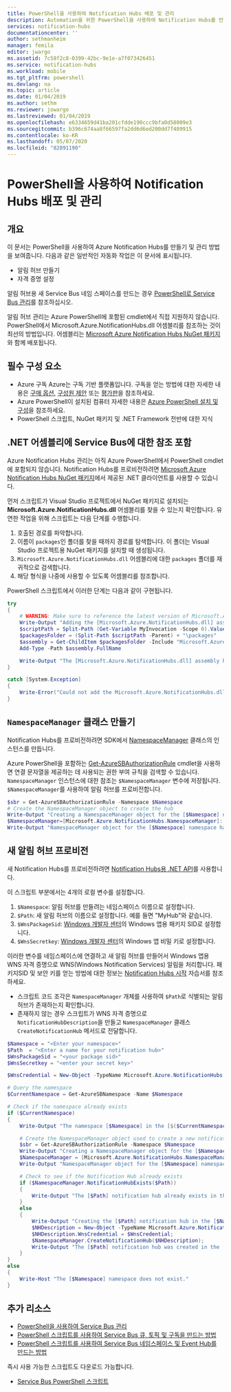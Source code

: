 ```yaml
---
title: PowerShell을 사용하여 Notification Hubs 배포 및 관리
description: Automation을 위한 PowerShell을 사용하여 Notification Hubs를 만들고 관리하는 방법
services: notification-hubs
documentationcenter: ''
author: sethmanheim
manager: femila
editor: jwargo
ms.assetid: 7c58f2c8-0399-42bc-9e1e-a7f073426451
ms.service: notification-hubs
ms.workload: mobile
ms.tgt_pltfrm: powershell
ms.devlang: na
ms.topic: article
ms.date: 01/04/2019
ms.author: sethm
ms.reviewer: jowargo
ms.lastreviewed: 01/04/2019
ms.openlocfilehash: e6334659d41ba201cfdde190ccc9bfa0d58009e3
ms.sourcegitcommit: b396c674aa8f66597fa2dd6d6ed200dd7f409915
ms.contentlocale: ko-KR
ms.lasthandoff: 05/07/2020
ms.locfileid: "82891190"
---
```

# <a name="deploy-and-manage-notification-hubs-using-powershell"></a>PowerShell을 사용하여 Notification Hubs 배포 및 관리

## <a name="overview"></a>개요

이 문서는 PowerShell을 사용하여 Azure Notification Hubs를 만들기 및 관리 방법을 보여줍니다. 다음과 같은 일반적인 자동화 작업은 이 문서에 표시됩니다.

- 알림 허브 만들기
- 자격 증명 설정

알림 허브용 새 Service Bus 네임 스페이스를 만드는 경우 [PowerShell로 Service Bus 관리](../service-bus-messaging/service-bus-powershell-how-to-provision.md)를 참조하십시오.

알림 허브 관리는 Azure PowerShell에 포함된 cmdlet에서 직접 지원하지 않습니다. PowerShell에서 Microsoft.Azure.NotificationHubs.dll 어셈블리를 참조하는 것이 최선의 방법입니다. 어셈블리는 [Microsoft Azure Notification Hubs NuGet 패키지](https://www.nuget.org/packages/Microsoft.Azure.NotificationHubs/)와 함께 배포됩니다.

## <a name="prerequisites"></a>필수 구성 요소

- Azure 구독 Azure는 구독 기반 플랫폼입니다. 구독을 얻는 방법에 대한 자세한 내용은 [구매 옵션], [구성원 제안] 또는 [평가판]을 참조하세요.
- Azure PowerShell이 설치된 컴퓨터 자세한 내용은 [Azure PowerShell 설치 및 구성]을 참조하세요.
- PowerShell 스크립트, NuGet 패키지 및 .NET Framework 전반에 대한 지식

## <a name="including-a-reference-to-the-net-assembly-for-service-bus"></a>.NET 어셈블리에 Service Bus에 대한 참조 포함

Azure Notification Hubs 관리는 아직 Azure PowerShell에서 PowerShell cmdlet에 포함되지 않습니다. Notification Hubs를 프로비전하려면 [Microsoft Azure Notification Hubs NuGet 패키지](https://www.nuget.org/packages/Microsoft.Azure.NotificationHubs/)에서 제공된 .NET 클라이언트를 사용할 수 있습니다.

먼저 스크립트가 Visual Studio 프로젝트에서 NuGet 패키지로 설치되는 **Microsoft.Azure.NotificationHubs.dll** 어셈블리를 찾을 수 있는지 확인합니다. 유연한 작업을 위해 스크립트는 다음 단계를 수행합니다.

1. 호출된 경로를 파악합니다.
2. 이름이 `packages`인 폴더를 찾을 때까지 경로를 탐색합니다. 이 폴더는 Visual Studio 프로젝트용 NuGet 패키지를 설치할 때 생성됩니다.
3. `Microsoft.Azure.NotificationHubs.dll` 어셈블리에 대한 `packages` 폴더를 재귀적으로 검색합니다.
4. 해당 형식을 나중에 사용할 수 있도록 어셈블리를 참조합니다.

PowerShell 스크립트에서 이러한 단계는 다음과 같이 구현됩니다.

``` powershell
try
{
    # WARNING: Make sure to reference the latest version of Microsoft.Azure.NotificationHubs.dll
    Write-Output "Adding the [Microsoft.Azure.NotificationHubs.dll] assembly to the script..."
    $scriptPath = Split-Path (Get-Variable MyInvocation -Scope 0).Value.MyCommand.Path
    $packagesFolder = (Split-Path $scriptPath -Parent) + "\packages"
    $assembly = Get-ChildItem $packagesFolder -Include "Microsoft.Azure.NotificationHubs.dll" -Recurse
    Add-Type -Path $assembly.FullName

    Write-Output "The [Microsoft.Azure.NotificationHubs.dll] assembly has been successfully added to the script."
}

catch [System.Exception]
{
    Write-Error("Could not add the Microsoft.Azure.NotificationHubs.dll assembly to the script. Make sure you build the solution before running the provisioning script.")
}
```

## <a name="create-the-namespacemanager-class"></a>`NamespaceManager` 클래스 만들기

Notification Hubs를 프로비전하려면 SDK에서 [NamespaceManager](/dotnet/api/microsoft.servicebus.namespacemanager?view=azure-dotnet) 클래스의 인스턴스를 만듭니다.

Azure PowerShell을 포함하는 [Get-AzureSBAuthorizationRule] cmdlet을 사용하면 연결 문자열을 제공하는 데 사용되는 권한 부여 규칙을 검색할 수 있습니다. `NamespaceManager` 인스턴스에 대한 참조는 `$NamespaceManager` 변수에 저장됩니다. `$NamespaceManager`를 사용하여 알림 허브를 프로비전합니다.

``` powershell
$sbr = Get-AzureSBAuthorizationRule -Namespace $Namespace
# Create the NamespaceManager object to create the hub
Write-Output "Creating a NamespaceManager object for the [$Namespace] namespace..."
$NamespaceManager=[Microsoft.Azure.NotificationHubs.NamespaceManager]::CreateFromConnectionString($sbr.ConnectionString);
Write-Output "NamespaceManager object for the [$Namespace] namespace has been successfully created."
```

## <a name="provisioning-a-new-notification-hub"></a>새 알림 허브 프로비전

새 Notification Hubs를 프로비전하려면 [Notification Hubs용 .NET API]를 사용합니다.

이 스크립트 부분에서는 4개의 로컬 변수를 설정합니다.

1. `$Namespace`: 알림 허브를 만들려는 네임스페이스 이름으로 설정합니다.
2. `$Path`: 새 알림 허브의 이름으로 설정합니다.  예를 들면 "MyHub"와 같습니다.
3. `$WnsPackageSid`: [Windows 개발자 센터](https://developer.microsoft.com/en-us/windows)의 Windows 앱용 패키지 SID로 설정합니다.
4. `$WnsSecretkey`: [Windows 개발자 센터](https://developer.microsoft.com/en-us/windows)의 Windows 앱 비밀 키로 설정합니다.

이러한 변수를 네임스페이스에 연결하고 새 알림 허브를 만들어서 Windows 앱용 WNS 자격 증명으로 WNS(Windows Notification Services) 알림을 처리합니다. 패키지SID 및 보안 키를 얻는 방법에 대한 정보는 [Notification Hubs 시작](notification-hubs-windows-store-dotnet-get-started-wns-push-notification.md) 자습서를 참조하세요.

- 스크립트 코드 조각은 `NamespaceManager` 개체를 사용하여 `$Path`로 식별되는 알림 허브가 존재하는지 확인합니다.
- 존재하지 않는 경우 스크립트가 WNS 자격 증명으로 `NotificationHubDescription`을 만들고 `NamespaceManager` 클래스 `CreateNotificationHub` 메서드로 전달합니다.

``` powershell
$Namespace = "<Enter your namespace>"
$Path  = "<Enter a name for your notification hub>"
$WnsPackageSid = "<your package sid>"
$WnsSecretkey = "<enter your secret key>"

$WnsCredential = New-Object -TypeName Microsoft.Azure.NotificationHubs.WnsCredential -ArgumentList $WnsPackageSid,$WnsSecretkey

# Query the namespace
$CurrentNamespace = Get-AzureSBNamespace -Name $Namespace

# Check if the namespace already exists
if ($CurrentNamespace)
{
    Write-Output "The namespace [$Namespace] in the [$($CurrentNamespace.Region)] region was found."

    # Create the NamespaceManager object used to create a new notification hub
    $sbr = Get-AzureSBAuthorizationRule -Namespace $Namespace
    Write-Output "Creating a NamespaceManager object for the [$Namespace] namespace..."
    $NamespaceManager = [Microsoft.Azure.NotificationHubs.NamespaceManager]::CreateFromConnectionString($sbr.ConnectionString);
    Write-Output "NamespaceManager object for the [$Namespace] namespace has been successfully created."

    # Check to see if the Notification Hub already exists
    if ($NamespaceManager.NotificationHubExists($Path))
    {
        Write-Output "The [$Path] notification hub already exists in the [$Namespace] namespace."  
    }
    else
    {
        Write-Output "Creating the [$Path] notification hub in the [$Namespace] namespace."
        $NHDescription = New-Object -TypeName Microsoft.Azure.NotificationHubs.NotificationHubDescription -ArgumentList $Path;
        $NHDescription.WnsCredential = $WnsCredential;
        $NamespaceManager.CreateNotificationHub($NHDescription);
        Write-Output "The [$Path] notification hub was created in the [$Namespace] namespace."
    }
}
else
{
    Write-Host "The [$Namespace] namespace does not exist."
}
```

## <a name="additional-resources"></a>추가 리소스

- [PowerShell을 사용하여 Service Bus 관리](../service-bus-messaging/service-bus-powershell-how-to-provision.md)
- [PowerShell 스크립트를 사용하여 Service Bus 큐, 토픽 및 구독을 만드는 방법](https://docs.microsoft.com/archive/blogs/paolos/how-to-create-service-bus-queues-topics-and-subscriptions-using-a-powershell-script)
- [PowerShell 스크립트를 사용하여 Service Bus 네임스페이스 및 Event Hub를 만드는 방법](https://docs.microsoft.com/archive/blogs/paolos/how-to-create-a-service-bus-namespace-and-an-event-hub-using-a-powershell-script)

즉시 사용 가능한 스크립트도 다운로드 가능합니다.

- [Service Bus PowerShell 스크립트](https://code.msdn.microsoft.com/windowsazure/Service-Bus-PowerShell-a46b7059)

[구매 옵션]: https://azure.microsoft.com/pricing/purchase-options/
[구성원 제안]: https://azure.microsoft.com/pricing/member-offers/
[평가판]: https://azure.microsoft.com/pricing/free-trial/
[Azure PowerShell 설치 및 구성]: /powershell/azureps-cmdlets-docs
[Notification Hubs용 .NET API]: https://docs.microsoft.com/dotnet/api/overview/azure/notification-hubs?view=azure-dotnet
[Get-AzureSBNamespace]: https://docs.microsoft.com/powershell/module/servicemanagement/azure/get-azuresbnamespace
[New-AzureSBNamespace]: https://docs.microsoft.com/powershell/module/servicemanagement/azure/new-azuresbnamespace
[Get-AzureSBAuthorizationRule]: https://docs.microsoft.com/powershell/module/servicemanagement/azure/get-azuresbauthorizationrule
